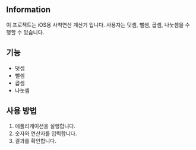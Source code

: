 ## Information
이 프로젝트는 iOS용 사칙연산 계산기 입니다. 사용자는 덧셈, 뺄셈, 곱셈, 나눗셈을 수행할 수 있습니다.

## 기능
- 덧셈
- 뺄셈
- 곱셈
- 나눗셈

## 사용 방법
1. 애플리케이션을 실행합니다.
2. 숫자와 연산자를 입력합니다.
3. 결과를 확인합니다.